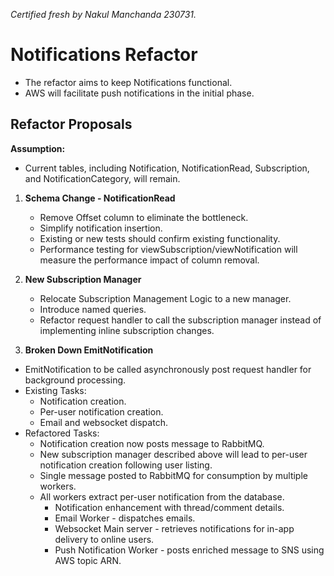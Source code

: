 _Certified fresh by Nakul Manchanda 230731._

# Notifications Refactor

- The refactor aims to keep Notifications functional.
- AWS will facilitate push notifications in the initial phase.

## Refactor Proposals

**Assumption:**
- Current tables, including Notification, NotificationRead, Subscription, and NotificationCategory, will remain.

1. **Schema Change - NotificationRead**
   - Remove Offset column to eliminate the bottleneck.
   - Simplify notification insertion.
   - Existing or new tests should confirm existing functionality.
   - Performance testing for viewSubscription/viewNotification will measure the performance impact of column removal.

2. **New Subscription Manager**
   - Relocate Subscription Management Logic to a new manager.
   - Introduce named queries.
   - Refactor request handler to call the subscription manager instead of implementing inline subscription changes.

3. **Broken Down EmitNotification**
 - EmitNotification to be called asynchronously post request handler for background processing.
 - Existing Tasks:
    - Notification creation.
    - Per-user notification creation.
    - Email and websocket dispatch.
  - Refactored Tasks:
    - Notification creation now posts message to RabbitMQ.
    - New subscription manager described above will lead to per-user notification creation following user listing.
    - Single message posted to RabbitMQ for consumption by multiple workers.
    - All workers extract per-user notification from the database.
       - Notification enhancement with thread/comment details.
       - Email Worker - dispatches emails.
       - Websocket Main server - retrieves notifications for in-app delivery to online users.
       - Push Notification Worker - posts enriched message to SNS using AWS topic ARN.
